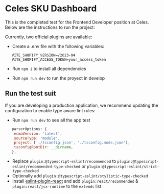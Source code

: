 # Celes SKU Dashboard

This is the completed test for the Frontend Developer position at Celes. Below are the instructions to run the project:

Currently, two official plugins are available:

- Create a .env file with the following variables:

```VITE_URL_API_BASE=https://celes-app.myshopify.com/admin/api
   VITE_SHOPIFY_VERSION=/2023-04
   VITE_SHOPIFY_ACCESS_TOKEN=your_access_token
```

- Run `npm i` to install all dependencies

- Run `npm run dev` to run the proyect in develop

## Run the test suit

If you are developing a production application, we recommend updating the configuration to enable type aware lint rules:

- Run `npm run dev` to see all the app test

```js
   parserOptions: {
    ecmaVersion: 'latest',
    sourceType: 'module',
    project: ['./tsconfig.json', './tsconfig.node.json'],
    tsconfigRootDir: __dirname,
   },
```

- Replace `plugin:@typescript-eslint/recommended` to `plugin:@typescript-eslint/recommended-type-checked` or `plugin:@typescript-eslint/strict-type-checked`
- Optionally add `plugin:@typescript-eslint/stylistic-type-checked`
- Install [eslint-plugin-react](https://github.com/jsx-eslint/eslint-plugin-react) and add `plugin:react/recommended` & `plugin:react/jsx-runtime` to the `extends` list
